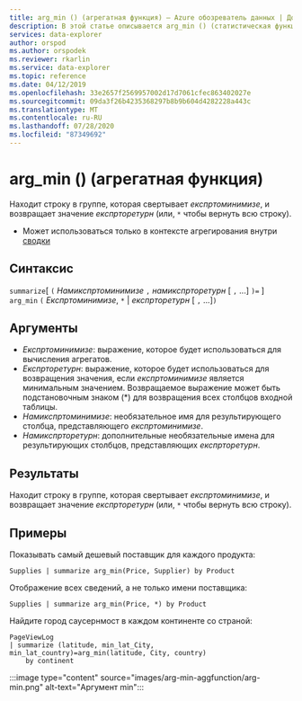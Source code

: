 ```yaml
---
title: arg_min () (агрегатная функция) — Azure обозреватель данных | Документация Майкрософт
description: В этой статье описывается arg_min () (статистическая функция) в обозреватель данных Azure.
services: data-explorer
author: orspod
ms.author: orspodek
ms.reviewer: rkarlin
ms.service: data-explorer
ms.topic: reference
ms.date: 04/12/2019
ms.openlocfilehash: 33e2657f2569957002d17d7061cfec863402027e
ms.sourcegitcommit: 09da3f26b4235368297b8b9b604d4282228a443c
ms.translationtype: MT
ms.contentlocale: ru-RU
ms.lasthandoff: 07/28/2020
ms.locfileid: "87349692"
---
```

# <a name="arg_min-aggregation-function"></a>arg_min () (агрегатная функция)

Находит строку в группе, которая свертывает *експртоминимизе*, и возвращает значение *експрторетурн* (или, `*` чтобы вернуть всю строку).

* Может использоваться только в контексте агрегирования внутри [сводки](summarizeoperator.md)

## <a name="syntax"></a>Синтаксис

`summarize`[ `(` *Намикспртоминимизе* `,` *намикспрторетурн* [ `,` ...] `)=` ] `arg_min` `(` *Експртоминимизе*, `*`  |  *експрторетурн* [ `,` ...]`)`

## <a name="arguments"></a>Аргументы

* *Експртоминимизе*: выражение, которое будет использоваться для вычисления агрегатов. 
* *Експрторетурн*: выражение, которое будет использоваться для возвращения значения, если *експртоминимизе* является минимальным значением. Возвращаемое выражение может быть подстановочным знаком (*) для возвращения всех столбцов входной таблицы.
* *Намикспртоминимизе*: необязательное имя для результирующего столбца, представляющего *експртоминимизе*.
* *Намикспрторетурн*: дополнительные необязательные имена для результирующих столбцов, представляющих *експрторетурн*.

## <a name="returns"></a>Результаты

Находит строку в группе, которая свертывает *експртоминимизе*, и возвращает значение *експрторетурн* (или, `*` чтобы вернуть всю строку).

## <a name="examples"></a>Примеры

Показывать самый дешевый поставщик для каждого продукта:

```kusto
Supplies | summarize arg_min(Price, Supplier) by Product
```

Отображение всех сведений, а не только имени поставщика:

```kusto
Supplies | summarize arg_min(Price, *) by Product
```

Найдите город саусернмост в каждом континенте со страной:

```kusto
PageViewLog 
| summarize (latitude, min_lat_City, min_lat_country)=arg_min(latitude, City, country) 
    by continent
```

:::image type="content" source="images/arg-min-aggfunction/arg-min.png" alt-text="Аргумент min":::
